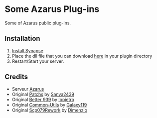 # Some Azarus Plug-ins
Some of Azarus public plug-ins.

## Installation
1. [Install Synapse](https://github.com/SynapseSL/Synapse/wiki#hosting-guides)
2. Place the dll file that you can download [here](https://github.com/warquys/Azarus-Plugin/releases) in your plugin directory
3. Restart/Start your server.

## Credits
* Serveur [Azarus](https://discord.gg/EnFngM8)
* Original [Patchs](https://github.com/sanyae2439/SanyaPlugin_Exiled) by [Sanya2439](https://github.com/sanyae2439)
* Original [Better 939](https://github.com/iopietro/BetterScp939) by [Iopietro](https://github.com/iopietro)
* Original [Common-Utils](https://github.com/Exiled-Team/Common-Utils) by [Galaxy119](https://github.com/galaxy119)
* Original [Scp079Rework](https://github.com/SynapseSL/Scp079Rework) by [Dimenzio](https://github.com/GrafDimenzio)
